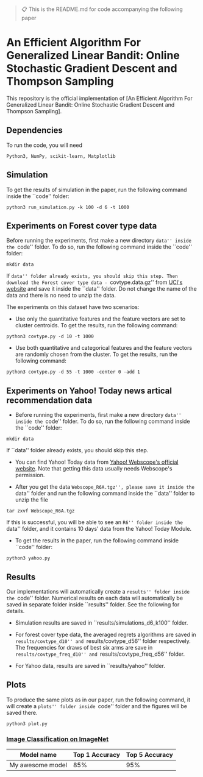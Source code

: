 > 📋 This is the README.md for code accompanying the following paper

# An Efficient Algorithm For Generalized Linear Bandit: Online Stochastic Gradient Descent and Thompson Sampling

This repository is the official implementation of [An Efficient Algorithm For Generalized Linear Bandit: Online Stochastic Gradient Descent and Thompson Sampling]. 

## Dependencies

To run the code, you will need 
```
Python3, NumPy, scikit-learn, Matplotlib
```

## Simulation

To get the results of simulation in the paper, run the following command inside the ``code'' folder:

```
python3 run_simulation.py -k 100 -d 6 -t 1000
```

## Experiments on Forest cover type data

Before running the experiments, first make a new directory ``data'' inside the ``code'' folder. To do so, run the following command inside the ``code'' folder:

```
mkdir data
```
If ``data'' folder already exists, you should skip this step. Then download the Forest cover type data - ``covtype.data.gz'' from [UCI's website](http://archive.ics.uci.edu/ml//machine-learning-databases/covtype/) and save it inside the ``data'' folder. Do not change the name of the data and there is no need to unzip the data.

The experiments on this dataset have two scenarios:

- Use only the quantitative features and the feature vectors are set to cluster centroids. To get the results, run the following command:

```
python3 covtype.py -d 10 -t 1000
```

- Use both quantitative and categorical features and the feature vectors are randomly chosen from the cluster. To get the results, run the following command:

```
python3 covtype.py -d 55 -t 1000 -center 0 -add 1
```

## Experiments on Yahoo! Today news artical recommendation data

- Before running the experiments, first make a new directory ``data'' inside the ``code'' folder. To do so, run the following command inside the ``code'' folder:

```
mkdir data
```

If ``data'' folder already exists, you should skip this step.

- You can find Yahoo! Today data from [Yahoo! Webscope's official website](https://webscope.sandbox.yahoo.com/). Note that getting this data usually needs Webscope's permission.

- After you get the data ``Webscope_R6A.tgz'', please save it inside the ``data'' folder and run the following command inside the ``data'' folder to unzip the file

```
tar zxvf Webscope_R6A.tgz
```
If this is successful, you will be able to see an ``R6'' folder inside the ``data'' folder, and it contains 10 days' data from the Yahoo! Today Module.

- To get the results in the paper, run the following command inside ``code'' folder:

```
python3 yahoo.py
```


## Results

Our implementations will automatically create a ``results'' folder inside the ``code'' folder. Numerical results on each data will automatically be saved in separate folder inside ``results'' folder. See the following for details.

- Simulation results are saved in ``results/simulations_d6_k100'' folder.

- For forest cover type data, the averaged regrets algorithms are saved in ``results/covtype_d10'' and ``results/covtype_d56'' folder respectively. The frequencies for draws of best six arms are save in ``results/covtype_freq_d10'' and ``results/covtype_freq_d56'' folder.

- For Yahoo data, results are saved in ``results/yahoo'' folder.

## Plots

To produce the same plots as in our paper, run the following command, it will create a ``plots'' folder inside ``code'' folder and the figures will be saved there.

```
python3 plot.py
```





### [Image Classification on ImageNet](https://paperswithcode.com/sota/image-classification-on-imagenet)

| Model name         | Top 1 Accuracy  | Top 5 Accuracy |
| ------------------ |---------------- | -------------- |
| My awesome model   |     85%         |      95%       |
